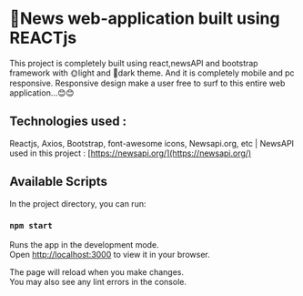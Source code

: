 # 📰News web-application built using REACTjs

This project is completely built using react,newsAPI and bootstrap framework with 🌞light and 🌙dark theme. And it is completely mobile and pc responsive. Responsive design make a user free to surf to this entire web application...😊😊
## Technologies used :

Reactjs, Axios, Bootstrap, font-awesome icons, Newsapi.org, etc | 
NewsAPI used in this project : [https://newsapi.org/](https://newsapi.org/)
## Available Scripts

In the project directory, you can run:

### `npm start`

Runs the app in the development mode.\
Open [http://localhost:3000](http://localhost:3000) to view it in your browser.

The page will reload when you make changes.\
You may also see any lint errors in the console.

